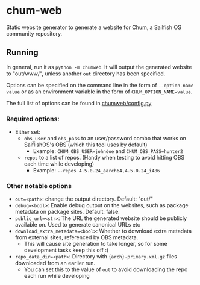 # chum-web
Static website generator to generate a website for [Chum](https://github.com/sailfishos-chum/), a Sailfish OS community repository.

## Running
In general, run it as `python -m chumweb`. It will output the generated website to "out/www/",
unless another `out` directory has been specified.

Options can be specified on the command line in the form of `--option-name value` or
as an environment variable in the form of `CHUM_OPTION_NAME=value`.

The full list of options can be found in [chumweb/config.py](chumweb/config.py)

### Required options:
* Either set:
  * `obs_user` and `obs_pass` to an user/password combo that works on SaiflishOS's OBS (which this tool uses by default)
    * Example: `CHUM_OBS_USER=johndoe` and `CHUM_OBS_PASS=hunter2`
  * `repos` to a list of repos. (Handy when testing to avoid hitting OBS each time while developing)
    * Example: `--repos 4.5.0.24_aarch64,4.5.0.24_i486`

### Other notable options
* `out=<path>`: change the output directory. Default: "out/"
* `debug=<bool>`: Enable debug output on the websites, such as package metadata on package sites. Default: false.
* `public_url=<str>`: The URL the generated website should be publicly available on. Used to generate canonical URLs etc
* `download_extra_metadata=<bool>`: Whether to download extra metadata from external sites, referenced by OBS metadata. 
  * This will cause site generation to take longer, so for some development tasks keep this off :)
* `repo_data_dir=<path>`:  Directory with `{arch}-primary.xml.gz` files downloaded from an earlier run. 
  * You can set this to the value of `out` to avoid downloading the repo each run while developing
